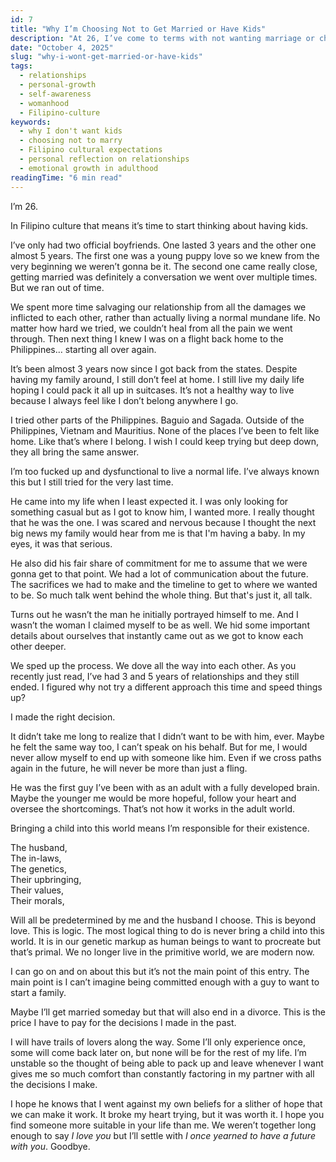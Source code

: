 ```yaml
---
id: 7
title: "Why I’m Choosing Not to Get Married or Have Kids"
description: "At 26, I’ve come to terms with not wanting marriage or children. This personal reflection explores my past relationships, cultural pressures, and the hard truths that led me to choose a different path."
date: "October 4, 2025"
slug: "why-i-wont-get-married-or-have-kids"
tags:
  - relationships
  - personal-growth
  - self-awareness
  - womanhood
  - Filipino-culture
keywords:
  - why I don't want kids
  - choosing not to marry
  - Filipino cultural expectations
  - personal reflection on relationships
  - emotional growth in adulthood
readingTime: "6 min read"
---
```


I’m 26\.

In Filipino culture that means it’s time to start thinking about having kids.

I’ve only had two official boyfriends. One lasted 3 years and the other one almost 5 years. The first one was a young puppy love so we knew from the very beginning we weren’t gonna be it. The second one came really close, getting married was definitely a conversation we went over multiple times. But we ran out of time.

We spent more time salvaging our relationship from all the damages we inflicted to each other, rather than actually living a normal mundane life. No matter how hard we tried, we couldn’t heal from all the pain we went through. Then next thing I knew I was on a flight back home to the Philippines… starting all over again.

It’s been almost 3 years now since I got back from the states. Despite having my family around, I still don’t feel at home. I still live my daily life hoping I could pack it all up in suitcases. It’s not a healthy way to live because I always feel like I don’t belong anywhere I go.

I tried other parts of the Philippines. Baguio and Sagada. Outside of the Philippines, Vietnam and Mauritius. None of the places I’ve been to felt like home. Like that’s where I belong. I wish I could keep trying but deep down, they all bring the same answer.

I’m too fucked up and dysfunctional to live a normal life. I’ve always known this but I still tried for the very last time.

He came into my life when I least expected it. I was only looking for something casual but as I got to know him, I wanted more. I really thought that he was the one. I was scared and nervous because I thought the next big news my family would hear from me is that I'm having a baby. In my eyes, it was that serious.

He also did his fair share of commitment for me to assume that we were gonna get to that point. We had a lot of communication about the future. The sacrifices we had to make and the timeline to get to where we wanted to be. So much talk went behind the whole thing. But that's just it, all talk.

Turns out he wasn’t the man he initially portrayed himself to me. And I wasn’t the woman I claimed myself to be as well. We hid some important details about ourselves that instantly came out as we got to know each other deeper.

We sped up the process. We dove all the way into each other. As you recently just read, I’ve had 3 and 5 years of relationships and they still ended. I figured why not try a different approach this time and speed things up?

I made the right decision.

It didn’t take me long to realize that I didn’t want to be with him, ever. Maybe he felt the same way too, I can’t speak on his behalf. But for me, I would never allow myself to end up with someone like him. Even if we cross paths again in the future, he will never be more than just a fling.

He was the first guy I’ve been with as an adult with a fully developed brain. Maybe the younger me would be more hopeful, follow your heart and oversee the shortcomings. That’s not how it works in the adult world.

Bringing a child into this world means I’m responsible for their existence.

The husband,  
The in-laws,  
The genetics,  
Their upbringing,  
Their values,  
Their morals,

Will all be predetermined by me and the husband I choose. This is beyond love. This is logic. The most logical thing to do is never bring a child into this world. It is in our genetic markup as human beings to want to procreate but that’s primal. We no longer live in the primitive world, we are modern now.

I can go on and on about this but it’s not the main point of this entry. The main point is I can’t imagine being committed enough with a guy to want to start a family.

Maybe I’ll get married someday but that will also end in a divorce. This is the price I have to pay for the decisions I made in the past.

I will have trails of lovers along the way. Some I’ll only experience once, some will come back later on, but none will be for the rest of my life. I’m unstable so the thought of being able to pack up and leave whenever I want gives me so much comfort than constantly factoring in my partner with all the decisions I make.

I hope he knows that I went against my own beliefs for a slither of hope that we can make it work. It broke my heart trying, but it was worth it. I hope you find someone more suitable in your life than me. We weren’t together long enough to say _I love you_ but I’ll settle with _I once yearned to have a future with you_. Goodbye.
